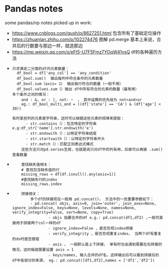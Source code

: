 # Pandas notes
some pandas/np notes picked up in work:
- https://www.cnblogs.com/guxh/p/8627251.html 包含所有了基础定位操作
- https://zhuanlan.zhihu.com/p/102274476 图解 pd.merge  基本上来说，合并后的行数要与那边一样，就选那边
- https://mp.weixin.qq.com/s/eFt5-U7F5Fmz7YOqW41ysQ df的各种遍历方法
-     只求满足二分类的df内元素数量：
        df_bool = df['any_col'] == 'any_condition'
        df_bool.sum()  输出每列中符合条件的元素数量
        df_bool.sum（axis= 1） 输出每行符合的数量（一般不用）
        df_bool.values.sum（）输出 df中所有符合的元素的数量（最常用）
      多个条件之间的情况：
          and : &, or : |, not: ~  ， 其中运算的优先级为 not>and>or
          eg.: df_bool_multi_and = ((df['state'] == 'CA') & (df['age'] < 30))
  
      有时某些列的元素是字符串，这时可以根据这些元素的规律来提取：
            - str.contains（）：包含特定的字符串  e.g:df_str['name'].str.endswith('e')
            - str.endswith（）：以特定字符串结尾
            - str.startswith（）：以特定的字符串开头
            - str.match（）：匹配正则表达式模式
          这些方法只对pd.series生效，也就是说只对df中的列有用，后面可以再接 .sum()查看数量

-         查找缺失值相关：
          # 查找包含缺失值的行
          missing_rows = df[df.isnull().any(axis=1)]
          #查找缺失行的index
          missing_rows.index

-         拼接相关：
              多个df的拼接现在一般用 pd.concat()， 方法中的一些重要参数如下：
              - pd.concat( objs, axis=0, join='outer', join_axes=None, ignore_index=False, keys=None, levels=None, names=None, verify_integrity=False, sort=None, copy=True)
                      - objs 指要合并的df e.g.: pd.concat(df1,df2) ,一般可直接用于拼接两个col一样的df
                      - ignore_index=False ，是否忽视index拼接
                      - verify_integrity ，是否忽视重复index， 当两个df有重复的dx时是否报错
                      - axis ， 一般默认是上下拼接， 单有时也会遇到需要左右拼接的情况，这时候就需要设置 axis = 1
                      - keys/names, 输入合并的df名，这样输出后可以看到拼接后的df中各部分的来源， eg.: pd.concat([df1,df2],names = ['df1','df2'])
      
  


          
        









